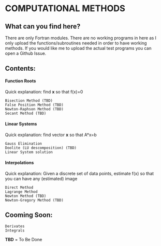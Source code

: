 # COMPUTATIONAL METHODS

## What can you find here?
There are only Fortran modules. There are no working programs in here as I only upload the functions/subroutines needed in order to have working methods.
If you would like me to upload the actual test programs you can open a Github Issue.

## Contents:

#### Function Roots
Quick explanation: find **x** so that f(x)=0
```
Bisection Method (TBD)
False Position Method (TBD)
Newton-Raphson Method (TBD)
Secant Method (TBD)
```
#### Linear Systems
Quick explanation: find vector **x** so that A*x=b
```
Gauss Elimination
Doolite (LU descomposition) (TBD)
Linear System solution
```
#### Interpolations
Quick explanation: Given a discrete set of data points, estimate f(x) so that you can have any (estimated) image
```
Direct Method
Lagrange Method
Newton Method (TBD)
Newton-Gregory Method (TBD)
```
## Cooming Soon:
```
Derivates
Integrals
```

**TBD** = To Be Done
